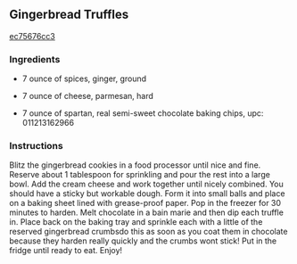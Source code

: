 ## Gingerbread Truffles

[ec75676cc3](http://tastykitchen.com/recipes/desserts/gingerbread-truffles-3/)

### Ingredients

 - 7 ounce of spices, ginger, ground

 - 7 ounce of cheese, parmesan, hard

 - 7 ounce of spartan, real semi-sweet chocolate baking chips, upc: 011213162966

### Instructions

Blitz the gingerbread cookies in a food processor until nice and fine. Reserve about 1 tablespoon for sprinkling and pour the rest into a large bowl. Add the cream cheese and work together until nicely combined. You should have a sticky but workable dough. Form it into small balls and place on a baking sheet lined with grease-proof paper. Pop in the freezer for 30 minutes to harden. Melt chocolate in a bain marie and then dip each truffle in. Place back on the baking tray and sprinkle each with a little of the reserved gingerbread crumbsdo this as soon as you coat them in chocolate because they harden really quickly and the crumbs wont stick! Put in the fridge until ready to eat. Enjoy!